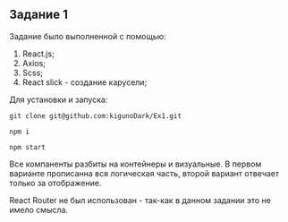 
## Задание 1

Задание было выполненной с помощью:

1. React.js;
2. Axios;
3. Scss;
4. React slick - создание карусели;

Для установки и запуска:

```
git clone git@github.com:kigunoDark/Ex1.git
```
```
npm i
```
```
npm start
```


Все компаненты разбиты на контейнеры и визуальные.
В первом варианте прописанна вся логическая часть, второй
вариант отвечает только за отображение.

React Router не был использован -  так-как в данном задании это не имело смысла.

